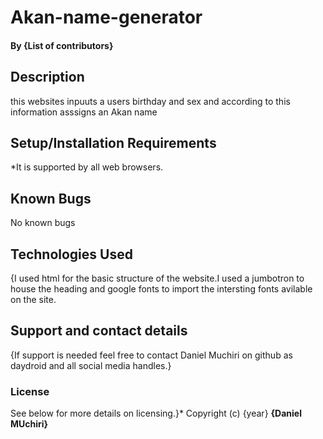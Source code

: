 # Akan-name-generator
#### By **{List of contributors}**
## Description
this websites inpuuts a users birthday and sex and according to this information asssigns an Akan name
## Setup/Installation Requirements
*It is supported by all web browsers.
## Known Bugs
No known bugs
## Technologies Used
{I used html for the basic structure of the website.I used a jumbotron to house the heading and google fonts to import the intersting fonts avilable on the site.
## Support and contact details
{If support is needed feel free to contact Daniel Muchiri on github as daydroid and all social media handles.}
### License
 See below for more details on licensing.}*
Copyright (c) {year} **{Daniel MUchiri}**
  
